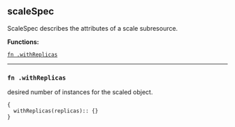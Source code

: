
## scaleSpec
ScaleSpec describes the attributes of a scale subresource.

**Functions:**

[`fn .withReplicas`](#fn-withreplicas)  

---


### `fn .withReplicas`
desired number of instances for the scaled object.
```jsonnet
{
  withReplicas(replicas):: {}
}
```

